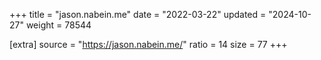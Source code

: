 +++
title = "jason.nabein.me"
date = "2022-03-22"
updated = "2024-10-27"
weight = 78544

[extra]
source = "https://jason.nabein.me/"
ratio = 14
size = 77
+++
